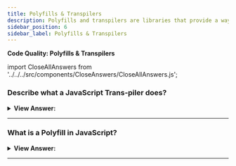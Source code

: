 ```yaml
---
title: Polyfills & Transpilers
description: Polyfills and transpilers are libraries that provide a way to add functionality to older browsers.
sidebar_position: 6
sidebar_label: Polyfills & Transpilers
---
```


**Code Quality: Polyfills & Transpilers**

import CloseAllAnswers from '../../../src/components/CloseAnswers/CloseAllAnswers.js';

<CloseAllAnswers />

### Describe what a JavaScript Trans-piler does?

<details>
  <summary><strong>View Answer:</strong></summary>
  <div>
  <div><strong>Interview Response:</strong> A transpiler is a special piece of software that can parse (“read and understand”) modern code, and rewrite it using older syntax constructs, so that the result would be the same.
</div><br />
  <div><strong className="codeExample">Code Example:</strong><br /><br />

  <div></div>

```js
// before running the transpiler
height = height ?? 100;

// after running the transpiler
height = height !== undefined && height !== null ? height : 100;
```

:::note

Before 2020, JavaScript did not have a nullish coalescing operator (??). In order to make it work we needed a piece of software to convert it into workable code for older browsers.

:::

  </div>
  </div>
</details>

---

### What is a Polyfill in JavaScript?

<details>
  <summary><strong>View Answer:</strong></summary>
  <div>
  <div><strong>Interview Response:</strong> A polyfill fills in the gaps where newer JavaScript features may not be compatible with older browsers.
</div><br />
  <div><strong className="codeExample">Code Example:</strong> Polyfill if Math.trunc function does not exist in an older engine.<br /><br />

  <div></div>

```js
if (!Math.trunc) {
  // if no such function
  // implement it
  Math.trunc = function (number) {
    // Math.ceil and Math.floor exist even in ancient JavaScript engines
    // they are covered later in the tutorial
    return number < 0 ? Math.ceil(number) : Math.floor(number);
  };
}
```

  </div>
  </div>
</details>

---
